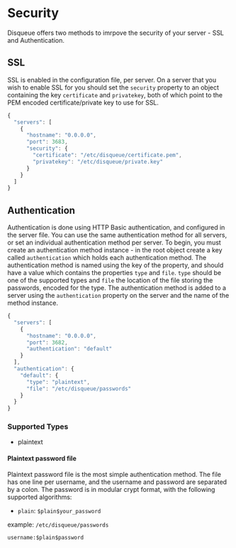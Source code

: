 # Security
Disqueue offers two methods to imrpove the security of your server - SSL and
Authentication.

## SSL
SSL is enabled in the configuration file, per server. On a server that you
wish to enable SSL for you should set the `security` property to an object
containing the key `certificate` and `privatekey`, both of which point to the
PEM encoded certificate/private key to use for SSL. 
```javascript
{
  "servers": [
    {
      "hostname": "0.0.0.0",
      "port": 3683,
      "security": {
        "certificate": "/etc/disqueue/certificate.pem",
        "privatekey": "/etc/disqueue/private.key"
      }
    }
  ]
}
```

## Authentication
Authentication is done using HTTP Basic authentication, and configured in the
server file. You can use the same authentication method for all servers, or set
an individual authentication method per server. To begin, you must create an
authentication method instance - in the root object create a key called
`authentication` which holds each authentication method. The authentication
method is named using the key of the property, and should have a value which
contains the properties `type` and `file`. `type` should be one of the supported
types and `file` the location of the file storing the passwords, encoded for the
type. The authentication method is added to a server using the `authentication`
property on the server and the name of the method instance.

```javascript
{
  "servers": [
    {
      "hostname": "0.0.0.0",
      "port": 3682,
      "authentication": "default"
    }
  ],
  "authentication": {
    "default": {
      "type": "plaintext",
      "file": "/etc/disqueue/passwords"
    }
  }
}
```

### Supported Types
* plaintext

#### Plaintext password file
Plaintext password file is the most simple authentication method. The file has
one line per username, and the username and password are separated by a colon.
The password is in modular crypt format, with the following supported algorithms:
  * `plain`: `$plain$your_password`


example: `/etc/disqueue/passwords`
```
username:$plain$password
```
